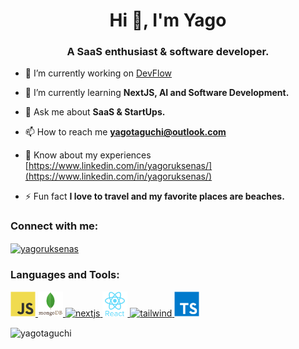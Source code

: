 <h1 align="center">Hi 👋, I'm Yago</h1>
<h3 align="center">A SaaS enthusiast & software developer.</h3>

- 🔭 I’m currently working on [DevFlow](https://github.com/Yagotaguchi/devoverflow_nextjs14)

- 🌱 I’m currently learning **NextJS, AI and Software Development.**

- 💬 Ask me about **SaaS & StartUps.**

- 📫 How to reach me **yagotaguchi@outlook.com**

- 📄 Know about my experiences [https://www.linkedin.com/in/yagoruksenas/](https://www.linkedin.com/in/yagoruksenas/)

- ⚡ Fun fact **I love to travel and my favorite places are beaches.**

<h3 align="left">Connect with me:</h3>
<p align="left">
<a href="https://linkedin.com/in/yagoruksenas" target="blank"><img align="center" src="https://raw.githubusercontent.com/rahuldkjain/github-profile-readme-generator/master/src/images/icons/Social/linked-in-alt.svg" alt="yagoruksenas" height="30" width="40" /></a>
</p>

<h3 align="left">Languages and Tools:</h3>
<p align="left"> <a href="https://developer.mozilla.org/en-US/docs/Web/JavaScript" target="_blank" rel="noreferrer"> <img src="https://raw.githubusercontent.com/devicons/devicon/master/icons/javascript/javascript-original.svg" alt="javascript" width="40" height="40"/> </a> <a href="https://www.mongodb.com/" target="_blank" rel="noreferrer"> <img src="https://raw.githubusercontent.com/devicons/devicon/master/icons/mongodb/mongodb-original-wordmark.svg" alt="mongodb" width="40" height="40"/> </a> <a href="https://nextjs.org/" target="_blank" rel="noreferrer"> <img src="https://cdn.worldvectorlogo.com/logos/nextjs-2.svg" alt="nextjs" width="40" height="40"/> </a> <a href="https://reactjs.org/" target="_blank" rel="noreferrer"> <img src="https://raw.githubusercontent.com/devicons/devicon/master/icons/react/react-original-wordmark.svg" alt="react" width="40" height="40"/> </a> <a href="https://tailwindcss.com/" target="_blank" rel="noreferrer"> <img src="https://www.vectorlogo.zone/logos/tailwindcss/tailwindcss-icon.svg" alt="tailwind" width="40" height="40"/> </a> <a href="https://www.typescriptlang.org/" target="_blank" rel="noreferrer"> <img src="https://raw.githubusercontent.com/devicons/devicon/master/icons/typescript/typescript-original.svg" alt="typescript" width="40" height="40"/> </a> </p>

<p><img align="center" src="https://github-readme-stats.vercel.app/api/top-langs?username=yagotaguchi&show_icons=true&locale=en&layout=compact" alt="yagotaguchi" /></p>

